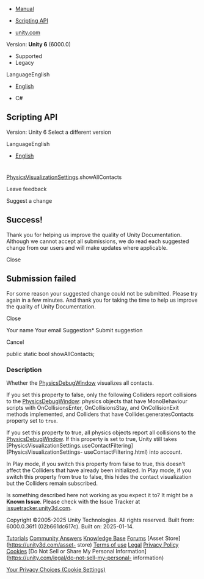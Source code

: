 [ ]()

  * [Manual](../Manual/index.html)
  * [Scripting API](../ScriptReference/index.html)

  * [unity.com](https://unity.com/)

Version: **Unity 6** (6000.0)

  * Supported
  * Legacy

LanguageEnglish

  * [English]()

  * C#

[ ](https://docs.unity3d.com)

## Scripting API

Version: Unity 6 Select a different version

LanguageEnglish

  * [English]()

#
[PhysicsVisualizationSettings](PhysicsVisualizationSettings.html).showAllContacts

Leave feedback

Suggest a change

## Success!

Thank you for helping us improve the quality of Unity Documentation. Although
we cannot accept all submissions, we do read each suggested change from our
users and will make updates where applicable.

Close

## Submission failed

For some reason your suggested change could not be submitted. Please <a>try
again</a> in a few minutes. And thank you for taking the time to help us
improve the quality of Unity Documentation.

Close

Your name Your email Suggestion* Submit suggestion

Cancel

[ ]()

public static bool showAllContacts;

### Description

Whether the [PhysicsDebugWindow](PhysicsDebugWindow.html) visualizes all
contacts.

If you set this property to false, only the following Colliders report
collisions to the [PhysicsDebugWindow](PhysicsDebugWindow.html): physics
objects that have MonoBehaviour scripts with OnCollisionsEnter,
OnCollisionsStay, and OnCollisionExit methods implemented, and Colliders that
have Collider.generatesContacts property set to `true`.  
  
If you set this property to true, all physics objects report all collisions to
the [PhysicsDebugWindow](PhysicsDebugWindow.html). If this property is set to
true, Unity still takes
[PhysicsVisualizationSettings.useContactFiltering](PhysicsVisualizationSettings-
useContactFiltering.html) into account.  
  
In Play mode, if you switch this property from false to true, this doesn't
affect the Colliders that have already been initialized. In Play mode, if you
switch this property from true to false, this hides the contact visualization
but the Colliders remain subscribed.

Is something described here not working as you expect it to? It might be a
**Known Issue**. Please check with the Issue Tracker at
[issuetracker.unity3d.com](https://issuetracker.unity3d.com).

Copyright ©2005-2025 Unity Technologies. All rights reserved. Built from:
6000.0.36f1 (02b661dc617c). Built on: 2025-01-14.

[Tutorials](https://unity3d.com/learn) [Community
Answers](https://answers.unity3d.com) [Knowledge
Base](https://support.unity3d.com/hc/en-us)
[Forums](https://forum.unity3d.com) [Asset Store](https://unity3d.com/asset-
store) [Terms of use](https://docs.unity3d.com/Manual/TermsOfUse.html)
[Legal](https://unity.com/legal) [Privacy
Policy](https://unity.com/legal/privacy-policy)
[Cookies](https://unity.com/legal/cookie-policy) [Do Not Sell or Share My
Personal Information](https://unity.com/legal/do-not-sell-my-personal-
information)

[Your Privacy Choices (Cookie Settings)](javascript:void\(0\);)


